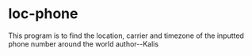# loc-phone
This program is to find the location, carrier and timezone of the inputted phone number around the world
author--Kalis
